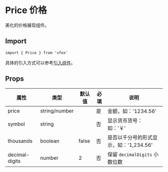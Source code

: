 # Price 价格

美化的价格展现组件。

## Import

```
import { Price } from 'vfox'
```

具体的引入方式可以参考[引入组件](../guide/import.md)。

## Props

| 属性           | 类型          | 默认值 | 必填 | 说明                                   |
| -------------- | ------------- | ------ | ---- | -------------------------------------- |
| price          | string/number |        | 是   | 金额，如：'1234.56'                    |
| symbol         | string        |        | 否   | 显示货币货号：如：'￥'                 |
| thousands      | boolean       | false  | 否   | 是否以千分号的形式显示，如：'1,234.56' |
| decimal-digits | number        | 2      | 否   | 保留 `decimalDigits` 小数位数          |
